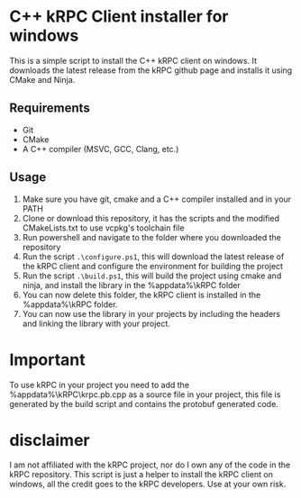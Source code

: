 # C++ kRPC Client installer for windows

This is a simple script to install the C++ kRPC client on windows. It downloads the latest release from the kRPC github page and installs it using CMake and Ninja.

## Requirements

- Git
- CMake
- A C++ compiler (MSVC, GCC, Clang, etc.)

## Usage

1. Make sure you have git, cmake and a C++ compiler installed and in your PATH
2. Clone or download this repository, it has the scripts and the modified CMakeLists.txt to use vcpkg's toolchain file
3. Run powershell and navigate to the folder where you downloaded the repository
4. Run the script `.\configure.ps1`, this will download the latest release of the kRPC client and configure the environment for building the project
5. Run the script `.\build.ps1`, this will build the project using cmake and ninja, and install the library in the %appdata%\kRPC folder
6. You can now delete this folder, the kRPC client is installed in the %appdata%\kRPC folder.
7. You can now use the library in your projects by including the headers and linking the library with your project.

# Important

To use kRPC in your project you need to add the %appdata%\kRPC\krpc.pb.cpp as a source file in your project, this file is generated by the build script and contains the protobuf generated code.

# disclaimer

I am not affiliated with the kRPC project, nor do I own any of the code in the kRPC repository. This script is just a helper to install the kRPC client on windows, all the credit goes to the kRPC developers. Use at your own risk.
